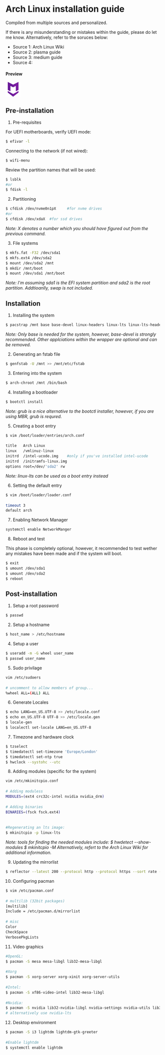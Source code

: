 # Arch Linux installation guide

Compiled from multiple sources and personalized.

If there is any misunderstanding or mistakes within the guide, please do let me know. Alternatively, refer to the soruces below:

* Source 1: Arch Linux Wiki 
* Source 2: plasma guide 
* Source 3: medium guide
* Source 4:  

#### Preview

![alt text](https://github.com/adam-p/markdown-here/raw/master/src/common/images/icon48.png "placeholder")

## Pre-installation  

1. Pre-requisites 

For UEFI motherboards, verify UEFI mode:
```bash
$ efivar -l
```

Connecting to the network (if not wired):
```bash
$ wifi-menu
```

Review the partition names that will be used: 
```bash
$ lsblk
#or
$ fdisk -l
```

2. Partitioning

```bash
$ cfdisk /dev/nvme0n1pX 	#for nvme drives 
#or
$ cfdisk /dev/xdaX	#for ssd drives 
```
*Note:* _X denotes a number which you should have figured out from the previous command._

3. File systems

```bash
$ mkfs.fat -F32 /dev/sda1
$ mkfs.ext4 /dev/sda2
$ mount /dev/sda2 /mnt
$ mkdir /mnt/boot
$ mount /dev/sda1 /mnt/boot
```

*Note: I'm assuming sda1 is the EFI system partition and sda2 is the root partition. Addtioanlly, swap is not included.*

## Installation

1. Installing the system 

```bash
$ pacstrap /mnt base base-devel linux-headers linux-lts linux-lts-headers zsh git dialog wpa_supplicant iw vim 
```

*Note: Only base is needed for the system, however, base-devel is strongly recommended. Other applciations within the wrapper are optional and can be removed.*

2. Generating an fstab file

```bash
$ genfstab -U /mnt >> /mnt/etc/fstab
```

3. Entering into the system 

```bash
$ arch-chroot /mnt /bin/bash
```

4. Installing a bootloader

```bash
$ bootctl install
```

*Note: grub is a nice alternative to the bootctl installer, however, if you are using MBR, grub is requred.*

5. Creating a boot entry

```bash
$ vim /boot/loader/entries/arch.conf

title 	Arch Linux
linux 	/vmlinuz-linux
initrd  /intel-ucode.img	#only if you've installed intel-ucode
initrd	/initramfs-linux.img
options root=/dev/'sda2' rw
```

*Note: linux-lts can be used as a boot entry instead* 

6. Setting the default entry

```bash
$ vim /boot/loader/loader.conf

timeout 3
default arch
```

7. Enabling Network Manager

```bash
systemctl enable NetworkManger
```

8. Reboot and test

This phase is completely optional, however, it recommended to test wether any mistakes have been made and if the system will boot.

```bash
$ exit
$ umount /dev/sda1
$ umount /dev/sda2
$ reboot
```

## Post-installation

1. Setup a root password
```bash 
$ passwd
```

2. Setup a hostname
```bash 
$ host_name > /etc/hostname
```

4. Setup a user
```bash 
$ useradd -m -G wheel user_name
$ passwd user_name
```

5. Sudo privilage 
```bash 
vim /etc/sudoers

# uncomment to allow members of group...
%wheel ALL=(ALL) ALL
```

6. Generate Locales
```bash 
$ echo LANG=en_US.UTF-8 >> /etc/locale.conf
$ echo en_US.UTF-8 UTF-8 >> /etc/locale.gen
$ locale-gen
$ localectl set-locale LANG=en_US.UTF-8
```

7. Timezone and hardware clock
```bash 
$ tzselect
$ timedatectl set-timezone 'Europe/London'
$ timedatectl set-ntp true
$ hwclock --systohc --utc
```

8. Adding modules (specific for the system)
```bash 
vim /etc/mkinitcpio.conf

# Adding moduless
MODULES=(ext4 crc32c-intel nvidia nvidia_drm)

# Adding binaries
BINARIES=(fsck fsck.ext4)


#Regenerating an lts image:
$ mkinitcpio -p linux-lts
```
*Note: tools for finding the needed modules include: 
$ hwdetect --show-modules
$ mkinitcpio -M
Alternatively, refert to the Arch Linux Wiki for additional information.*

9. Updating the mirrorlist

```bash
$ reflector --latest 200 --protocol http --protocol https --sort rate --save /etc/pacman.d/mirrorlist
```

10. Configuring pacman

```bash
$ vim /etc/pacman.conf

# multilib (32bit packages)
[multilib]
Include = /etc/pacman.d/mirrorlist

# misc
Color
CheckSpace
VerbosePkgLists
```

11. Video graphics

```bash
#OpenGL:
$ pacman -S mesa mesa-libgl lib32-mesa-libgl 

#Xorg
$ pacman -S xorg-server xorg-xinit xorg-server-utils

#Intel:
$ pacman -S xf86-video-intel lib32-mesa-libgl 

#Nvidia:
$ pacman -S nvidia lib32-nvidia-libgl nvidia-settings nvidia-utils lib32-nvidia-libgl
# alternatively use nvidia-lts
```

12. Desktop environment

```bash
$ pacman -S i3 lightdm lightdm-gtk-greeter

#Enable lightdm
$ systemctl enable lightdm 
```
